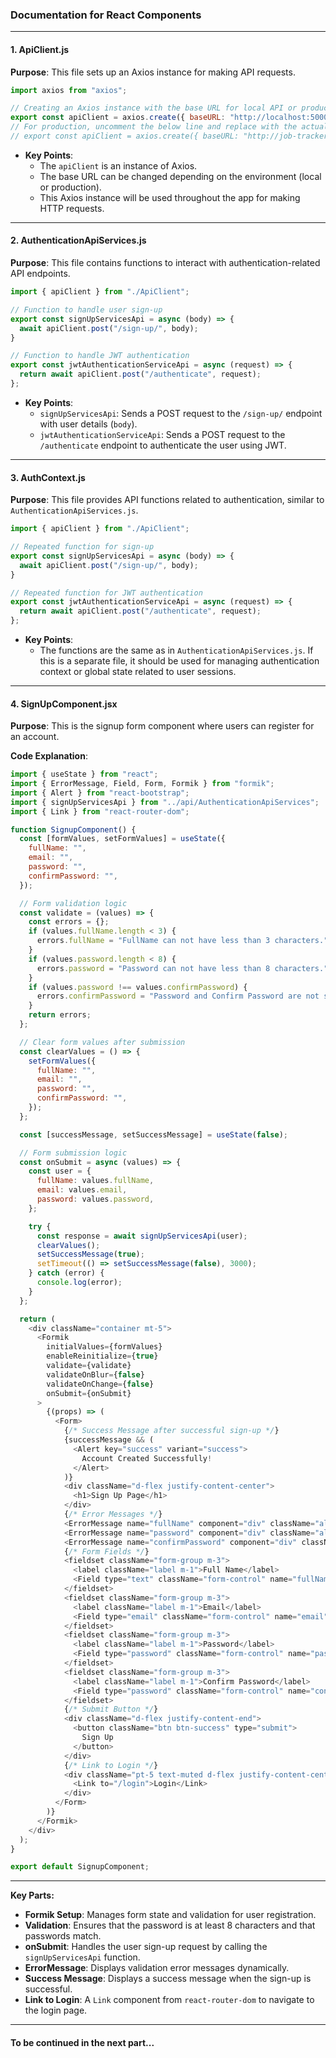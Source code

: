 ### Documentation for React Components

---

#### 1. **ApiClient.js**

**Purpose**: This file sets up an Axios instance for making API requests.

```javascript
import axios from "axios";

// Creating an Axios instance with the base URL for local API or production API
export const apiClient = axios.create({ baseURL: "http://localhost:5000" });
// For production, uncomment the below line and replace with the actual URL
// export const apiClient = axios.create({ baseURL: "http://job-tracker-2-version-env.eba-rimccpcb.eu-north-1.elasticbeanstalk.com" });
```

- **Key Points**:
  - The `apiClient` is an instance of Axios.
  - The base URL can be changed depending on the environment (local or production).
  - This Axios instance will be used throughout the app for making HTTP requests.

---

#### 2. **AuthenticationApiServices.js**

**Purpose**: This file contains functions to interact with authentication-related API endpoints.

```javascript
import { apiClient } from "./ApiClient";

// Function to handle user sign-up
export const signUpServicesApi = async (body) => { 
  await apiClient.post("/sign-up/", body);
}

// Function to handle JWT authentication
export const jwtAuthenticationServiceApi = async (request) => {
  return await apiClient.post("/authenticate", request);
};
```

- **Key Points**:
  - `signUpServicesApi`: Sends a POST request to the `/sign-up/` endpoint with user details (`body`).
  - `jwtAuthenticationServiceApi`: Sends a POST request to the `/authenticate` endpoint to authenticate the user using JWT.

---

#### 3. **AuthContext.js**

**Purpose**: This file provides API functions related to authentication, similar to `AuthenticationApiServices.js`.

```javascript
import { apiClient } from "./ApiClient";

// Repeated function for sign-up
export const signUpServicesApi = async (body) => { 
  await apiClient.post("/sign-up/", body);
}

// Repeated function for JWT authentication
export const jwtAuthenticationServiceApi = async (request) => {
  return await apiClient.post("/authenticate", request);
};
```

- **Key Points**:
  - The functions are the same as in `AuthenticationApiServices.js`. If this is a separate file, it should be used for managing authentication context or global state related to user sessions.

---

#### 4. **SignUpComponent.jsx**

**Purpose**: This is the signup form component where users can register for an account.

**Code Explanation**:

```javascript
import { useState } from "react";
import { ErrorMessage, Field, Form, Formik } from "formik";
import { Alert } from "react-bootstrap";
import { signUpServicesApi } from "../api/AuthenticationApiServices";
import { Link } from "react-router-dom";

function SignupComponent() {
  const [formValues, setFormValues] = useState({
    fullName: "",
    email: "",
    password: "",
    confirmPassword: "",
  });

  // Form validation logic
  const validate = (values) => {
    const errors = {};
    if (values.fullName.length < 3) {
      errors.fullName = "FullName can not have less than 3 characters.";
    }
    if (values.password.length < 8) {
      errors.password = "Password can not have less than 8 characters.";
    }
    if (values.password !== values.confirmPassword) {
      errors.confirmPassword = "Password and Confirm Password are not same.";
    }
    return errors;
  };

  // Clear form values after submission
  const clearValues = () => {
    setFormValues({
      fullName: "",
      email: "",
      password: "",
      confirmPassword: "",
    });
  };

  const [successMessage, setSuccessMessage] = useState(false);

  // Form submission logic
  const onSubmit = async (values) => {
    const user = {
      fullName: values.fullName,
      email: values.email,
      password: values.password,
    };

    try {
      const response = await signUpServicesApi(user);
      clearValues();
      setSuccessMessage(true);
      setTimeout(() => setSuccessMessage(false), 3000);
    } catch (error) {
      console.log(error);
    }
  };

  return (
    <div className="container mt-5">
      <Formik
        initialValues={formValues}
        enableReinitialize={true}
        validate={validate}
        validateOnBlur={false}
        validateOnChange={false}
        onSubmit={onSubmit}
      >
        {(props) => (
          <Form>
            {/* Success Message after successful sign-up */}
            {successMessage && (
              <Alert key="success" variant="success">
                Account Created Successfully!
              </Alert>
            )}
            <div className="d-flex justify-content-center">
              <h1>Sign Up Page</h1>
            </div>
            {/* Error Messages */}
            <ErrorMessage name="fullName" component="div" className="alert alert-warning" />
            <ErrorMessage name="password" component="div" className="alert alert-warning" />
            <ErrorMessage name="confirmPassword" component="div" className="alert alert-warning" />
            {/* Form Fields */}
            <fieldset className="form-group m-3">
              <label className="label m-1">Full Name</label>
              <Field type="text" className="form-control" name="fullName" />
            </fieldset>
            <fieldset className="form-group m-3">
              <label className="label m-1">Email</label>
              <Field type="email" className="form-control" name="email" />
            </fieldset>
            <fieldset className="form-group m-3">
              <label className="label m-1">Password</label>
              <Field type="password" className="form-control" name="password" />
            </fieldset>
            <fieldset className="form-group m-3">
              <label className="label m-1">Confirm Password</label>
              <Field type="password" className="form-control" name="confirmPassword" />
            </fieldset>
            {/* Submit Button */}
            <div className="d-flex justify-content-end">
              <button className="btn btn-success" type="submit">
                Sign Up
              </button>
            </div>
            {/* Link to Login */}
            <div className="pt-5 text-muted d-flex justify-content-center">
              <Link to="/login">Login</Link>
            </div>
          </Form>
        )}
      </Formik>
    </div>
  );
}

export default SignupComponent;
```

---

**Key Parts:**

- **Formik Setup**: Manages form state and validation for user registration.
- **Validation**: Ensures that the password is at least 8 characters and that passwords match.
- **onSubmit**: Handles the user sign-up request by calling the `signUpServicesApi` function.
- **ErrorMessage**: Displays validation error messages dynamically.
- **Success Message**: Displays a success message when the sign-up is successful.
- **Link to Login**: A `Link` component from `react-router-dom` to navigate to the login page.

---

#### To be continued in the next part...